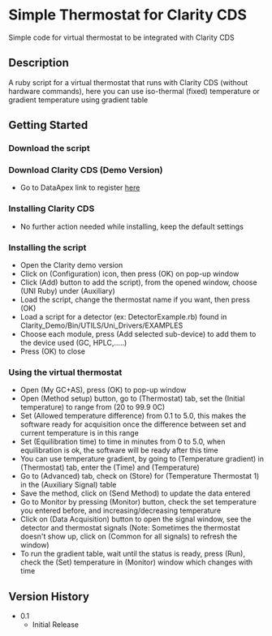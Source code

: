 # Simple Thermostat for Clarity CDS

Simple code for virtual thermostat to be integrated with Clarity CDS

## Description

A ruby script for a virtual thermostat that runs with Clarity CDS (without hardware commands), here you can use iso-thermal (fixed) temperature or 
gradient temperature using gradient table

## Getting Started

### Download the script

### Download Clarity CDS (Demo Version)

* Go to DataApex link to register [here](https://www.dataapex.com/product/clarity-demo?language_content_entity=en)

### Installing Clarity CDS

* No further action needed while installing, keep the default settings

### Installing the script

* Open the Clarity demo version
* Click on (Configuration) icon, then press (OK) on pop-up window
* Click (Add) button to add the script), from the opened window, choose (UNI Ruby) under (Auxiliary)
* Load the script, change the thermostat name if you want, then press (OK)
* Load a script for a detector (ex: DetectorExample.rb) found in Clarity_Demo/Bin/UTILS/Uni_Drivers/EXAMPLES
* Choose each module, press (Add selected sub-device) to add them to the device used (GC, HPLC,.....)
* Press (OK) to close

### Using the virtual thermostat
* Open (My GC+AS), press (OK) to pop-up window
* Open (Method setup) button, go to (Thermostat) tab, set the (Initial temperature) to range from (20 to 99.9 0C)
* Set (Allowed temperature difference) from 0.1 to 5.0, this makes the software ready for acquisition once the difference between set and current temperature is in this range
* Set (Equilibration time) to time in minutes from 0 to 5.0, when equilibration is ok, the software will be ready after this time
* You can use temperature gradient, by going to (Temperature gradient) in (Thermostat) tab, enter the (Time) and (Temperature)
* Go to (Advanced) tab, check on (Store) for (Temperature Thermostat 1) in the (Auxiliary Signal) table
* Save the method, click on (Send Method) to update the data entered
* Go to Monitor by pressing (Monitor) button, check the set temperature you entered before, and increasing/decreasing temperature
* Click on (Data Acquisition) button to open the signal window, see the detector and thermostat signals (Note: Sometimes the thermostat doesn't show up, click on (Common for all signals) to refresh the window)
* To run the gradient table, wait until the status is ready, press (Run), check the (Set) temperature in (Monitor) window which changes with time



## Version History

* 0.1
    * Initial Release
